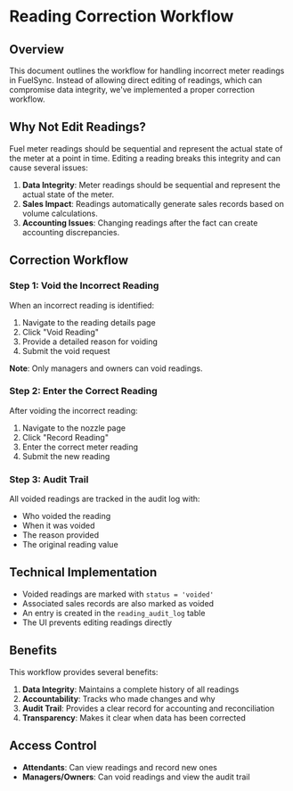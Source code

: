 # Reading Correction Workflow

## Overview

This document outlines the workflow for handling incorrect meter readings in FuelSync. Instead of allowing direct editing of readings, which can compromise data integrity, we've implemented a proper correction workflow.

## Why Not Edit Readings?

Fuel meter readings should be sequential and represent the actual state of the meter at a point in time. Editing a reading breaks this integrity and can cause several issues:

1. **Data Integrity**: Meter readings should be sequential and represent the actual state of the meter.
2. **Sales Impact**: Readings automatically generate sales records based on volume calculations.
3. **Accounting Issues**: Changing readings after the fact can create accounting discrepancies.

## Correction Workflow

### Step 1: Void the Incorrect Reading

When an incorrect reading is identified:

1. Navigate to the reading details page
2. Click "Void Reading"
3. Provide a detailed reason for voiding
4. Submit the void request

**Note**: Only managers and owners can void readings.

### Step 2: Enter the Correct Reading

After voiding the incorrect reading:

1. Navigate to the nozzle page
2. Click "Record Reading"
3. Enter the correct meter reading
4. Submit the new reading

### Step 3: Audit Trail

All voided readings are tracked in the audit log with:
- Who voided the reading
- When it was voided
- The reason provided
- The original reading value

## Technical Implementation

- Voided readings are marked with `status = 'voided'`
- Associated sales records are also marked as voided
- An entry is created in the `reading_audit_log` table
- The UI prevents editing readings directly

## Benefits

This workflow provides several benefits:

1. **Data Integrity**: Maintains a complete history of all readings
2. **Accountability**: Tracks who made changes and why
3. **Audit Trail**: Provides a clear record for accounting and reconciliation
4. **Transparency**: Makes it clear when data has been corrected

## Access Control

- **Attendants**: Can view readings and record new ones
- **Managers/Owners**: Can void readings and view the audit trail
